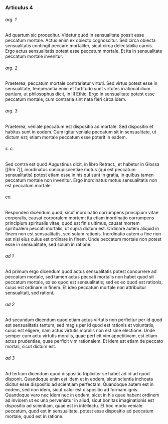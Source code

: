 ### Articulus 4

###### arg. 1
Ad quartum sic proceditur. Videtur quod in sensualitate possit esse peccatum mortale. Actus enim ex obiecto cognoscitur. Sed circa obiecta sensualitatis contingit peccare mortaliter, sicut circa delectabilia carnis. Ergo actus sensualitatis potest esse peccatum mortale. Et ita in sensualitate peccatum mortale invenitur.

###### arg. 2
Praeterea, peccatum mortale contrariatur virtuti. Sed virtus potest esse in sensualitate, temperantia enim et fortitudo sunt virtutes irrationabilium partium, ut philosophus dicit, in III Ethic. Ergo in sensualitate potest esse peccatum mortale, cum contraria sint nata fieri circa idem.

###### arg. 3
Praeterea, veniale peccatum est dispositio ad mortale. Sed dispositio et habitus sunt in eodem. Cum igitur veniale peccatum sit in sensualitate, ut dictum est; etiam mortale peccatum esse poterit in eadem.

###### s. c.
Sed contra est quod Augustinus dicit, in libro Retract., et habetur in Glossa [[Rm 7]], inordinatus concupiscentiae motus (qui est peccatum sensualitatis) potest etiam esse in his qui sunt in gratia, in quibus tamen peccatum mortale non invenitur. Ergo inordinatus motus sensualitatis non est peccatum mortale.

###### co.
Respondeo dicendum quod, sicut inordinatio corrumpens principium vitae corporalis, causat corporalem mortem; ita etiam inordinatio corrumpens principium spiritualis vitae, quod est finis ultimus, causat mortem spiritualem peccati mortalis, ut supra dictum est. Ordinare autem aliquid in finem non est sensualitatis, sed solum rationis. Inordinatio autem a fine non est nisi eius cuius est ordinare in finem. Unde peccatum mortale non potest esse in sensualitate, sed solum in ratione.

###### ad 1
Ad primum ergo dicendum quod actus sensualitatis potest concurrere ad peccatum mortale, sed tamen actus peccati mortalis non habet quod sit peccatum mortale, ex eo quod est sensualitatis; sed ex eo quod est rationis, cuius est ordinare in finem. Et ideo peccatum mortale non attribuitur sensualitati, sed rationi.

###### ad 2
Ad secundum dicendum quod etiam actus virtutis non perficitur per id quod est sensualitatis tantum, sed magis per id quod est rationis et voluntatis, cuius est eligere, nam actus virtutis moralis non est sine electione. Unde semper cum actu virtutis moralis, quae perficit vim appetitivam, est etiam actus prudentiae, quae perficit vim rationalem. Et idem est etiam de peccato mortali, sicut dictum est.

###### ad 3
Ad tertium dicendum quod dispositio tripliciter se habet ad id ad quod disponit. Quandoque enim est idem et in eodem, sicut scientia inchoata dicitur esse dispositio ad scientiam perfectam. Quandoque autem est in eodem, sed non idem, sicut calor est dispositio ad formam ignis. Quandoque vero nec idem nec in eodem, sicut in his quae habent ordinem ad invicem ut ex uno perveniatur in aliud, sicut bonitas imaginationis est dispositio ad scientiam, quae est in intellectu. Et hoc modo veniale peccatum, quod est in sensualitate, potest esse dispositio ad peccatum mortale, quod est in ratione.

